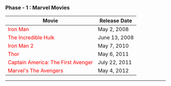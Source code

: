 ### Phase - 1 : Marvel Movies
| Movie | Release Date |
|-------|-------------|
| <span style="color:red">Iron Man</span> | May 2, 2008 |
| <span style="color:red">The Incredible Hulk</span> | June 13, 2008 |
| <span style="color:red">Iron Man 2</span> | May 7, 2010 |
| <span style="color:red">Thor</span> | May 6, 2011 |
| <span style="color:red">Captain America: The First Avenger</span> | July 22, 2011 |
| <span style="color:red">Marvel's The Avengers</span> | May 4, 2012 |


---


